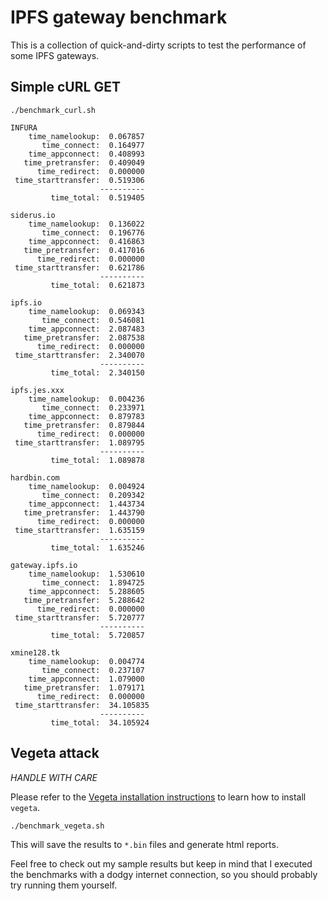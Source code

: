 # IPFS gateway benchmark

This is a collection of quick-and-dirty scripts to test the performance of some IPFS gateways.

## Simple cURL GET

```
./benchmark_curl.sh
```

```
INFURA
    time_namelookup:  0.067857
       time_connect:  0.164977
    time_appconnect:  0.408993
   time_pretransfer:  0.409049
      time_redirect:  0.000000
 time_starttransfer:  0.519306
                    ----------
         time_total:  0.519405

siderus.io
    time_namelookup:  0.136022
       time_connect:  0.196776
    time_appconnect:  0.416863
   time_pretransfer:  0.417016
      time_redirect:  0.000000
 time_starttransfer:  0.621786
                    ----------
         time_total:  0.621873

ipfs.io
    time_namelookup:  0.069343
       time_connect:  0.546081
    time_appconnect:  2.087483
   time_pretransfer:  2.087538
      time_redirect:  0.000000
 time_starttransfer:  2.340070
                    ----------
         time_total:  2.340150

ipfs.jes.xxx
    time_namelookup:  0.004236
       time_connect:  0.233971
    time_appconnect:  0.879783
   time_pretransfer:  0.879844
      time_redirect:  0.000000
 time_starttransfer:  1.089795
                    ----------
         time_total:  1.089878

hardbin.com
    time_namelookup:  0.004924
       time_connect:  0.209342
    time_appconnect:  1.443734
   time_pretransfer:  1.443790
      time_redirect:  0.000000
 time_starttransfer:  1.635159
                    ----------
         time_total:  1.635246

gateway.ipfs.io
    time_namelookup:  1.530610
       time_connect:  1.894725
    time_appconnect:  5.288605
   time_pretransfer:  5.288642
      time_redirect:  0.000000
 time_starttransfer:  5.720777
                    ----------
         time_total:  5.720857

xmine128.tk
    time_namelookup:  0.004774
       time_connect:  0.237107
    time_appconnect:  1.079000
   time_pretransfer:  1.079171
      time_redirect:  0.000000
 time_starttransfer:  34.105835
                    ----------
         time_total:  34.105924
```

## Vegeta attack

*HANDLE WITH CARE*

Please refer to the [Vegeta installation instructions](https://github.com/tsenart/vegeta#install) to learn how to install `vegeta`.

```
./benchmark_vegeta.sh
```

This will save the results to `*.bin` files and generate html reports.

Feel free to check out my sample results but keep in mind that I executed the benchmarks with a dodgy internet connection, so you should probably try running them yourself.
